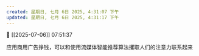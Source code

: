 ```yaml
---
created: 星期日, 七月 6日 2025, 4:31:07 下午
updated: 星期日, 七月 6日 2025, 4:31:17 下午
---
```

📅 [[2025-07-06]] 07:51:37

应用商用广告挣钱，可以和使用流媒体智能推荐算法攫取人们的注意力联系起来
